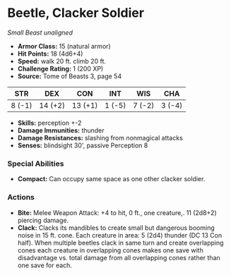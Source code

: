 # Beetle, Clacker Soldier

*Small* *Beast* *unaligned*

- **Armor Class:** 15 (natural armor)
- **Hit Points:** 18 (4d6+4)
- **Speed:** walk 20 ft. climb 20 ft.
- **Challenge Rating:** 1 (200 XP)
- **Source:** Tome of Beasts 3, page 54

| STR | DEX | CON | INT | WIS | CHA |
| --- | --- | --- | --- | --- | --- |
| 8 (-1) | 14 (+2) | 13 (+1) | 1 (-5) | 7 (-2) | 3 (-4) |

- **Skills:** perception +-2
- **Damage Immunities:** thunder
- **Damage Resistances:** slashing from nonmagical attacks
- **Senses:** blindsight 30', passive Perception 8

### Special Abilities

- **Compact:** Can occupy same space as one other clacker soldier.

### Actions

- **Bite:** Melee Weapon Attack: +4 to hit, 0 ft., one creature,. 11 (2d8+2) piercing damage.
- **Clack:** Clacks its mandibles to create small but dangerous booming noise in 15 ft. cone. Each creature in area: 5 (2d4) thunder (DC 13 Con half). When multiple beetles clack in same turn and create overlapping cones each creature in overlapping cones makes one save with disadvantage vs. total damage from all overlapping cones rather than one save for each.


